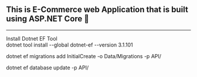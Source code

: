## This is E-Commerce web Application that is built using ASP.NET Core 🤙
<hr> 

Install Dotnet EF Tool <br>
dotnet tool install --global dotnet-ef --version 3.1.101<br>

dotnet ef migrations add InitialCreate -o Data/Migrations -p API/ <br>

 dotnet ef database update -p API/<br>